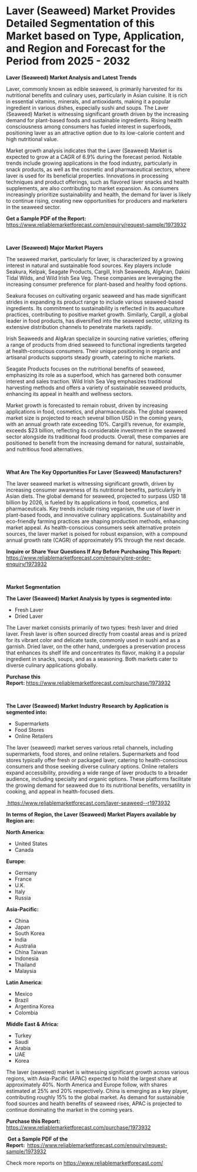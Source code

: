 <p><h1>Laver (Seaweed) Market Provides Detailed Segmentation of this Market based on Type, Application, and Region and Forecast for the Period from 2025 - 2032</h1></p><p><strong>Laver (Seaweed) Market Analysis and Latest Trends</strong></p>
<p><p>Laver, commonly known as edible seaweed, is primarily harvested for its nutritional benefits and culinary uses, particularly in Asian cuisine. It is rich in essential vitamins, minerals, and antioxidants, making it a popular ingredient in various dishes, especially sushi and soups. The Laver (Seaweed) Market is witnessing significant growth driven by the increasing demand for plant-based foods and sustainable ingredients. Rising health consciousness among consumers has fueled interest in superfoods, positioning laver as an attractive option due to its low-calorie content and high nutritional value.</p><p>Market growth analysis indicates that the Laver (Seaweed) Market is expected to grow at a CAGR of 6.9% during the forecast period. Notable trends include growing applications in the food industry, particularly in snack products, as well as the cosmetic and pharmaceutical sectors, where laver is used for its beneficial properties. Innovations in processing techniques and product offerings, such as flavored laver snacks and health supplements, are also contributing to market expansion. As consumers increasingly prioritize sustainability and health, the demand for laver is likely to continue rising, creating new opportunities for producers and marketers in the seaweed sector.</p></p>
<p><strong>Get a Sample PDF of the Report:&nbsp;</strong> <a href="https://www.reliablemarketforecast.com/enquiry/request-sample/1973932?utm_campaign=2481&utm_medium=2&utm_source=Github&utm_content=ia&utm_term=07042025&utm_id=laver-seaweed">https://www.reliablemarketforecast.com/enquiry/request-sample/1973932</a></p>
<p>&nbsp;</p>
<p><strong>Laver (Seaweed) Major Market Players</strong></p>
<p><p>The seaweed market, particularly for laver, is characterized by a growing interest in natural and sustainable food sources. Key players include Seakura, Kelpak, Seagate Products, Cargill, Irish Seaweeds, AlgAran, Dakini Tidal Wilds, and Wild Irish Sea Veg. These companies are leveraging the increasing consumer preference for plant-based and healthy food options.</p><p>Seakura focuses on cultivating organic seaweed and has made significant strides in expanding its product range to include various seaweed-based ingredients. Its commitment to sustainability is reflected in its aquaculture practices, contributing to positive market growth. Similarly, Cargill, a global leader in food products, has diversified into the seaweed sector, utilizing its extensive distribution channels to penetrate markets rapidly.</p><p>Irish Seaweeds and AlgAran specialize in sourcing native varieties, offering a range of products from dried seaweed to functional ingredients targeted at health-conscious consumers. Their unique positioning in organic and artisanal products supports steady growth, catering to niche markets.</p><p>Seagate Products focuses on the nutritional benefits of seaweed, emphasizing its role as a superfood, which has garnered both consumer interest and sales traction. Wild Irish Sea Veg emphasizes traditional harvesting methods and offers a variety of sustainable seaweed products, enhancing its appeal in health and wellness sectors.</p><p>Market growth is forecasted to remain robust, driven by increasing applications in food, cosmetics, and pharmaceuticals. The global seaweed market size is projected to reach several billion USD in the coming years, with an annual growth rate exceeding 10%. Cargill’s revenue, for example, exceeds $23 billion, reflecting its considerable investment in the seaweed sector alongside its traditional food products. Overall, these companies are positioned to benefit from the increasing demand for natural, sustainable, and nutritious food alternatives.</p></p>
<p>&nbsp;</p>
<p><strong>What Are The Key Opportunities For Laver (Seaweed) Manufacturers?</strong></p>
<p><p>The laver seaweed market is witnessing significant growth, driven by increasing consumer awareness of its nutritional benefits, particularly in Asian diets. The global demand for seaweed, projected to surpass USD 18 billion by 2026, is fueled by its applications in food, cosmetics, and pharmaceuticals. Key trends include rising veganism, the use of laver in plant-based foods, and innovative culinary applications. Sustainability and eco-friendly farming practices are shaping production methods, enhancing market appeal. As health-conscious consumers seek alternative protein sources, the laver market is poised for robust expansion, with a compound annual growth rate (CAGR) of approximately 9% through the next decade.</p></p>
<p><strong>Inquire or Share Your Questions If Any Before Purchasing This Report:</strong> <a href="https://www.reliablemarketforecast.com/enquiry/pre-order-enquiry/1973932?utm_campaign=2481&utm_medium=2&utm_source=Github&utm_content=ia&utm_term=07042025&utm_id=laver-seaweed">https://www.reliablemarketforecast.com/enquiry/pre-order-enquiry/1973932</a></p>
<p>&nbsp;</p>
<p><strong>Market Segmentation</strong></p>
<p><strong>The Laver (Seaweed) Market Analysis by types is segmented into:</strong></p>
<p><ul><li>Fresh Laver</li><li>Dried Laver</li></ul></p>
<p><p>The Laver market consists primarily of two types: fresh laver and dried laver. Fresh laver is often sourced directly from coastal areas and is prized for its vibrant color and delicate taste, commonly used in sushi and as a garnish. Dried laver, on the other hand, undergoes a preservation process that enhances its shelf life and concentrates its flavor, making it a popular ingredient in snacks, soups, and as a seasoning. Both markets cater to diverse culinary applications globally.</p></p>
<p><strong>Purchase this Report:&nbsp;</strong><a href="https://www.reliablemarketforecast.com/purchase/1973932?utm_campaign=2481&utm_medium=2&utm_source=Github&utm_content=ia&utm_term=07042025&utm_id=laver-seaweed">https://www.reliablemarketforecast.com/purchase/1973932</a></p>
<p>&nbsp;</p>
<p><strong>The Laver (Seaweed) Market Industry Research by Application is segmented into:</strong></p>
<p><ul><li>Supermarkets</li><li>Food Stores</li><li>Online Retailers</li></ul></p>
<p><p>The laver (seaweed) market serves various retail channels, including supermarkets, food stores, and online retailers. Supermarkets and food stores typically offer fresh or packaged laver, catering to health-conscious consumers and those seeking diverse culinary options. Online retailers expand accessibility, providing a wide range of laver products to a broader audience, including specialty and organic options. These platforms facilitate the growing demand for seaweed due to its nutritional benefits, versatility in cooking, and appeal in health-focused diets.</p></p>
<p><a href="https://www.reliablemarketforecast.com/laver-seaweed--r1973932?utm_campaign=2481&utm_medium=2&utm_source=Github&utm_content=ia&utm_term=07042025&utm_id=laver-seaweed">&nbsp;https://www.reliablemarketforecast.com/laver-seaweed--r1973932</a></p>
<p><strong>In terms of Region, the Laver (Seaweed) Market Players available by Region are:</strong></p>
<p>
    <p> <strong> North America: </strong>
        <ul>
            <li>United States</li>
            <li>Canada</li>
        </ul>
        </p> 
    <p> <strong> Europe: </strong>
        <ul>
            <li>Germany</li>
            <li>France</li>
            <li>U.K.</li>
            <li>Italy</li>
            <li>Russia</li>
        </ul>
        </p> 
    <p> <strong> Asia-Pacific: </strong>
        <ul>
            <li>China</li>
            <li>Japan</li>
            <li>South Korea</li>
            <li>India</li>
            <li>Australia</li>
            <li>China Taiwan</li>
            <li>Indonesia</li>
            <li>Thailand</li>
            <li>Malaysia</li>
        </ul>
        </p> 
    <p> <strong> Latin America: </strong>
        <ul>
            <li>Mexico</li>
            <li>Brazil</li>
            <li>Argentina Korea</li>
            <li>Colombia</li>
        </ul>
        </p> 
    <p> <strong> Middle East & Africa: </strong>
        <ul>
            <li>Turkey</li>
            <li>Saudi</li>
            <li>Arabia</li>
            <li>UAE</li>
            <li>Korea</li>
        </ul>
    </p>
    </p>
<p><p>The laver (seaweed) market is witnessing significant growth across various regions, with Asia-Pacific (APAC) expected to hold the largest share at approximately 40%. North America and Europe follow, with shares estimated at 25% and 20% respectively. China is emerging as a key player, contributing roughly 15% to the global market. As demand for sustainable food sources and health benefits of seaweed rises, APAC is projected to continue dominating the market in the coming years.</p></p>
<p><strong>Purchase this Report: </strong><a href="https://www.reliablemarketforecast.com/purchase/1973932?utm_campaign=2481&utm_medium=2&utm_source=Github&utm_content=ia&utm_term=07042025&utm_id=laver-seaweed">https://www.reliablemarketforecast.com/purchase/1973932</a></p>
<p>&nbsp;<strong>Get a Sample PDF of the Report:&nbsp;&nbsp;</strong><a href="https://www.reliablemarketforecast.com/enquiry/request-sample/1973932?utm_campaign=2481&utm_medium=2&utm_source=Github&utm_content=ia&utm_term=07042025&utm_id=laver-seaweed">https://www.reliablemarketforecast.com/enquiry/request-sample/1973932</a></p>
<p><strong></strong></p>
<p>Check more reports on <a href="https://www.reliablemarketforecast.com/?utm_campaign=2481&utm_medium=2&utm_source=Github&utm_content=ia&utm_term=07042025&utm_id=laver-seaweed">https://www.reliablemarketforecast.com/</a></p>